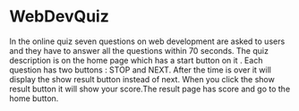 # WebDevQuiz
In the online quiz seven questions on web development are asked to users and they have to answer all the questions within 70 seconds. The quiz description is on the home page which has a start button on it . Each question has two buttons : STOP and NEXT. After the time is over it will display the show result button instead of next. When you click the show result button it will show your score.The result page has score and go to the home button. 
